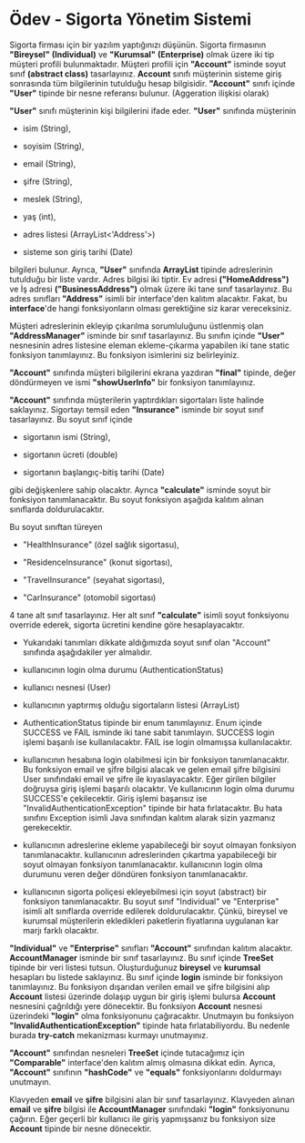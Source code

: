 # Ödev - Sigorta Yönetim Sistemi

Sigorta firması için bir yazılım yaptığınızı düşünün. 
Sigorta firmasının **"Bireysel"** **(Individual)** ve **"Kurumsal"** **(Enterprise)** olmak üzere iki tip müşteri profili bulunmaktadır. 
Müşteri profili için **"Account"** isminde soyut sınıf **(abstract class)** tasarlayınız. 
**Account** sınıfı müşterinin sisteme giriş sonrasında tüm bilgilerinin tutulduğu hesap bilgisidir. 
**"Account"** sınıfı içinde **"User"** tipinde bir nesne referansı bulunur. (Aggeration ilişkisi olarak)

**"User"** sınıfı müşterinin kişi bilgilerini ifade eder. **"User"** sınıfında müşterinin

- isim (String),

- soyisim (String),

- email (String),

- şifre (String),

- meslek (String),

- yaş (int),

- adres listesi (ArrayList<'Address'>)

- sisteme son giriş tarihi (Date)

bilgileri bulunur. Ayrıca, **"User"** sınıfında **ArrayList** tipinde adreslerinin tutulduğu bir liste vardır.
Adres bilgisi iki tiptir. Ev adresi **("HomeAddress")** ve İş adresi **("BusinessAddress")** olmak üzere iki tane sınıf tasarlayınız.
Bu adres sınıfları **"Address"** isimli bir interface'den kalıtım alacaktır. 
Fakat, bu **interface**'de hangi fonksiyonların olması gerektiğine siz karar vereceksiniz.

Müşteri adreslerinin ekleyip çıkarılma sorumluluğunu üstlenmiş olan **"AddressManager"** isminde bir sınıf tasarlayınız. 
Bu sınıfın içinde **"User"** nesnesinin adres listesine eleman ekleme-çıkarma yapabilen iki tane static fonksiyon tanımlayınız.
Bu fonksiyon isimlerini siz belirleyiniz.

**"Account"** sınıfında müşteri bilgilerini ekrana yazdıran **"final"** tipinde, değer döndürmeyen ve ismi **"showUserInfo"** bir fonksiyon tanımlayınız.

**"Account"** sınıfında müşterilerin yaptırdıkları sigortaları liste halinde saklayınız.
Sigortayı temsil eden **"Insurance"** isminde bir soyut sınıf tasarlayınız. 
Bu soyut sınıf içinde

- sigortanın ismi (String),

- sigortanın ücreti (double)

- sigortanın başlangıç-bitiş tarihi (Date)

gibi değişkenlere sahip olacaktır. 
Ayrıca **"calculate"** isminde soyut bir fonksiyon tanımlanacaktır. 
Bu soyut fonksiyon aşağıda kalıtım alınan sınıflarda doldurulacaktır.

Bu soyut sınıftan türeyen


- "HealthInsurance" (özel sağlık sigortasu),

- "ResidenceInsurance" (konut sigortası),

- "TravelInsurance" (seyahat sigortası),

- "CarInsurance" (otomobil sigortası)

4 tane alt sınıf tasarlayınız. 
Her alt sınıf **"calculate"** isimli soyut fonksiyonu override ederek, sigorta ücretini kendine göre hesaplayacaktır.

- Yukarıdaki tanımları dikkate aldığımızda soyut sınıf olan "Account" sınıfında aşağıdakiler yer almalıdır.

- kullanıcının login olma durumu (AuthenticationStatus)

- kullanıcı nesnesi (User)

- kullanıcının yaptırmış olduğu sigortaların listesi (ArrayList)

- AuthenticationStatus tipinde bir enum tanımlayınız. Enum içinde SUCCESS ve FAIL isminde iki tane sabit tanımlayın. SUCCESS login işlemi başarılı ise kullanılacaktır. FAIL ise login olmamışsa kullanılacaktır.

- kullanıcının hesabına login olabilmesi için bir fonksiyon tanımlanacaktır. Bu fonksiyon email ve şifre bilgisi alacak ve gelen email şifre bilgisini User sınıfındaki email ve şifre ile kıyaslayacaktır. Eğer girilen bilgiler doğruysa giriş işlemi başarılı olacaktır. Ve kullanıcının login olma durumu SUCCESS'e çekilecektir. Giriş işlemi başarısız ise "InvalidAuthenticationException" tipinde bir hata fırlatacaktır. Bu hata sınıfını Exception isimli Java sınıfından kalıtım alarak sizin yazmanız gerekecektir.

- kullanıcının adreslerine ekleme yapabileceği bir soyut olmayan fonksiyon tanımlanacaktır. kullanıcının adreslerinden çıkartma yapabileceği bir soyut olmayan fonksiyon tanımlanacaktır. kullanıcının login olma durumunu veren değer döndüren fonksiyon tanımlanacaktır.

- kullanıcının sigorta poliçesi ekleyebilmesi için soyut (abstract) bir fonksiyon tanımlanacaktır. Bu soyut sınıf "Individual" ve "Enterprise" isimli alt sınıflarda override edilerek doldurulacaktır. Çünkü, bireysel ve kurumsal müşterilerin ekledikleri paketlerin fiyatlarına uygulanan kar marjı farklı olacaktır.


**"Individual"** ve **"Enterprise"** sınıfları **"Account"** sınıfından kalıtım alacaktır.
**AccountManager** isminde bir sınıf tasarlayınız. 
Bu sınıf içinde **TreeSet** tipinde bir veri listesi tutsun. 
Oluşturduğunuz **bireysel** ve **kurumsal** hesapları bu listede saklayınız. 
Bu sınıf içinde **login** isminde bir fonksiyon tanımlayınız. 
Bu fonksiyon dışarıdan verilen email ve şifre bilgisini alıp **Account** listesi üzerinde dolaşıp uygun bir giriş işlemi bulursa **Account** nesnesini çağrıldığı yere dönecektir.
Bu fonksiyon **Account** nesnesi üzerindeki **"login"** olma fonksiyonunu çağıracaktır. 
Unutmayın bu fonksiyon **"InvalidAuthenticationException"** tipinde hata fırlatabiliyordu. 
Bu nedenle burada **try-catch** mekanizması kurmayı unutmayınız.

**"Account"** sınıfından nesneleri **TreeSet** içinde tutacağımız için **"Comparable"** interface'den kalıtım almış olmasına dikkat edin.
Ayrıca, **"Account"** sınıfının **"hashCode"** ve **"equals"** fonksiyonlarını doldurmayı unutmayın.

Klavyeden **email** ve **şifre** bilgisini alan bir sınıf tasarlayınız.
Klavyeden alınan **email** ve **şifre** bilgisi ile **AccountManager** sınıfındaki **"login"** fonksiyonunu çağırın.
Eğer geçerli bir kullanıcı ile giriş yapmışsanız bu fonksiyon size **Account** tipinde bir nesne dönecektir.